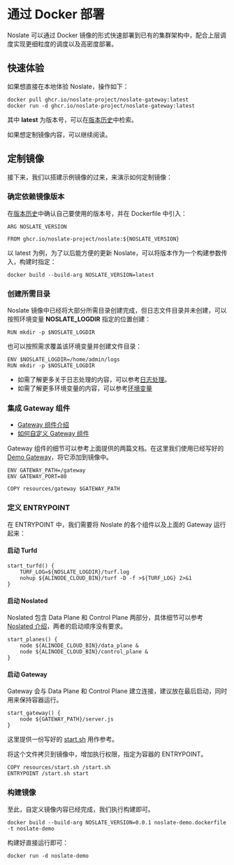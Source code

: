 # 通过 Docker 部署

Noslate 可以通过 Docker 镜像的形式快速部署到已有的集群架构中，配合上层调度实现更细粒度的调度以及高密度部署。

## 快速体验
如果想直接在本地体验 Noslate，操作如下：
```
docker pull ghcr.io/noslate-project/noslate-gateway:latest
docker run -d ghcr.io/noslate-project/noslate-gateway:latest
```
其中 **latest** 为版本号，可以在[版本历史](https://github.com/noslate-project/noslate/pkgs/container/noslate)中检索。

如果想定制镜像内容，可以继续阅读。

## 定制镜像
接下来，我们以搭建示例镜像的过来，来演示如何定制镜像：

### 确定依赖镜像版本
在[版本历史](https://github.com/noslate-project/noslate/pkgs/container/noslate)中确认自己要使用的版本号，并在 Dockerfile 中引入：
```
ARG NOSLATE_VERSION

FROM ghcr.io/noslate-project/noslate:${NOSLATE_VERSION}
```
以 latest 为例，为了以后能方便的更新 Noslate，可以将版本作为一个构建参数传入，构建时指定：
```
docker build --build-arg NOSLATE_VERSION=latest
```
### 创建所需目录
Noslate 镜像中已经将大部分所需目录创建完成，但日志文件目录并未创建，可以按照环境变量 **NOSLATE_LOGDIR** 指定的位置创建：
```
RUN mkdir -p $NOSLATE_LOGDIR
```
也可以按照需求覆盖该环境变量并创建文件目录：
```
ENV $NOSLATE_LOGDIR=/home/admin/logs
RUN mkdir -p $NOSLATE_LOGDIR
```
+ 如需了解更多关于日志处理的内容，可以参考[日志处理](noslate_workers/tutorials/logging.md)。
+ 如需了解更多环境变量的内容，可以参考[环境变量](noslate_workers/references/envionment_variables.md)
### 集成 Gateway 组件
+ [Gateway 组件介绍](noslate_workers/references/gateway.md)
+ [如何自定义 Gateway 组件](noslate_workers/tutorials/custom_gateway.md)

Gateway 组件的细节可以参考上面提供的两篇文档。在这里我们使用已经写好的 [Demo Gateway](https://github.com/noslate-project/noslate_workers/tree/main/distro/resources/gateway)，将它添加到镜像中。
```
ENV GATEWAY_PATH=/gateway
ENV GATEWAY_PORT=80

COPY resources/gateway $GATEWAY_PATH
```
### 定义 ENTRYPOINT
在 ENTRYPOINT 中，我们需要将 Noslate 的各个组件以及上面的 Gateway 运行起来：

#### 启动 Turfd
```
start_turfd() {
    TURF_LOG=${NOSLATE_LOGDIR}/turf.log
    nohup ${ALINODE_CLOUD_BIN}/turf -D -f >${TURF_LOG} 2>&1
}
```
#### 启动 Noslated
Noslated 包含 Data Plane 和 Control Plane 两部分，具体细节可以参考[Noslated 介绍](noslate_workers/noslated/intro)，两者的启动顺序没有要求。
```
start_planes() {
    node ${ALINODE_CLOUD_BIN}/data_plane &
    node ${ALINODE_CLOUD_BIN}/control_plane &
}
```
#### 启动 Gateway
Gateway 会与 Data Plane 和 Control Plane 建立连接，建议放在最后启动，同时用来保持容器运行。
```
start_gateway() {
    node ${GATEWAY_PATH}/server.js
}
```
这里提供一份写好的 [start.sh](https://github.com/noslate-project/noslate_workers/tree/main/distro/resources/start.sh) 用作参考。

将这个文件拷贝到镜像中，增加执行权限，指定为容器的 ENTRYPOINT。
```
COPY resources/start.sh /start.sh
ENTRYPOINT /start.sh start
```

### 构建镜像
至此，自定义镜像内容已经完成，我们执行构建即可。
```
docker build --build-arg NOSLATE_VERSION=0.0.1 noslate-demo.dockerfile -t noslate-demo
```
构建好直接运行即可：
```
docker run -d noslate-demo
```
